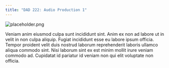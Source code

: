 ```yaml
---
title: "DAD 222: Audio Production 1"
---
```


![placeholder.png](https://loremflickr.com/320/240)

Veniam anim eiusmod culpa sunt incididunt sint. Anim ex non ad labore ut in velit in non culpa aliquip. Fugiat incididunt esse eu labore ipsum officia. Tempor proident velit duis nostrud laborum reprehenderit laboris ullamco aliqua commodo sint. Nisi laborum sint ex est minim mollit irure veniam commodo ad. Cupidatat id pariatur id veniam non qui elit voluptate non officia.